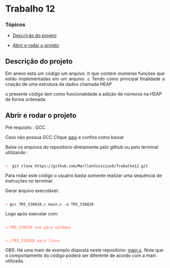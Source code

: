 # Trabalho 12
### Tópicos 

- [Descrição do projeto](#descrição-do-projeto)

- [Abrir e rodar o projeto](#abrir-e-rodar-o-projeto)


## Descrição do projeto 

<p align="justify">
Em anexo está um código um arquivo .h que contem inumeras funções que estão implementadas em um
arquivo .c
Tendo como principal finalidade a criação de uma estrutura de dados chamada HEAP

o presente código tem como funcionalidade a adição de números na HEAP de forma ordenada
</p>

## Abrir e rodar o projeto
Pré requisito : GCC

Caso não possua GCC Clique [aqui](https://terminaldeinformacao.com/2015/10/08/como-instalar-e-configurar-o-gcc-no-windows-mingw/) e confira como baixar

Baixe os arquivos do repositório diretamente pelo github ou pelo terminal utilizando : 


<code>
<span style="color: tomato">»</span>  git clone https://github.com/MarllonVinicius0/Trabalho12.git
</code>

Para rodar este código o usuário basta somente realizar uma sequência de instruções no terminal:

Gerar arquivo executável: 

<code>
<span style="color: tomato">»</span> gcc TR5_536828.c main.c -o TR5_536828
</code>

Logo após executar com:

<code>
<span style="color: tomato">».TR5_536828.exe para windows 

<span style="color: tomato">»./TR5_536828 para linux
</code>

OBS: Há uma main de exemplo disposta neste repositório: [main.c](https://github.com/MarllonVinicius0/Trabalho12/blob/main/main.c). Note que o comportamento do código poderá ser diferente de acordo com a main utilizada.
